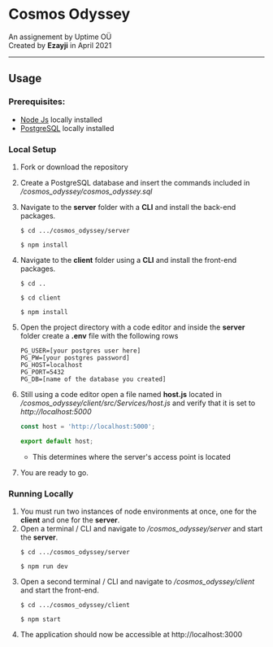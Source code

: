 # Cosmos Odyssey

An assignement by Uptime OÜ<br/>
Created by **Ezayji** in April 2021

---

## Usage
### Prerequisites:
        
*  [Node Js](https://nodejs.org/en/) locally installed
* [PostgreSQL](https://www.postgresql.org/download/windows/) locally installed

### Local Setup

1. Fork or download the repository
2. Create a PostgreSQL database and insert the commands included in */cosmos_odyssey/cosmos_odyssey.sql*
3. Navigate to the **server** folder with a **CLI** and install the back-end packages. 
    ```
    $ cd .../cosmos_odyssey/server
    ```
    ```
    $ npm install
    ```
4. Navigate to the **client** folder using a **CLI** and install the front-end packages.
    ```
    $ cd ..
    ```
    ```
    $ cd client
    ```
    ```
    $ npm install
    ```
5. Open the project directory with a code editor and inside the **server** folder create a **.env** file with the following rows
    ```
    PG_USER=[your postgres user here]
    PG_PW=[your postgres password]
    PG_HOST=localhost
    PG_PORT=5432
    PG_DB=[name of the database you created]
    ```
6. Still using a code editor open a file named **host.js** located in */cosmos_odyssey/client/src/Services/host.js* and verify that it is set to *http://localhost:5000*
    ```javascript
    const host = 'http://localhost:5000';

    export default host;
    ```
    * This determines where the server's access point is located

7. You are ready to go.

### Running Locally
1. You must run two instances of node environments at once, one for the **client** and one for the **server**.
2. Open a terminal / CLI and navigate to */cosmos_odyssey/server* and start the **server**.
    ```
    $ cd .../cosmos_odyssey/server
    ```
    ```
    $ npm run dev
    ```
3. Open a second terminal / CLI and navigate to */cosmos_odyssey/client* and start the front-end.
    ```
    $ cd .../cosmos_odyssey/client
    ```
    ```
    $ npm start
    ```
4. The application should now be accessible at http://localhost:3000
